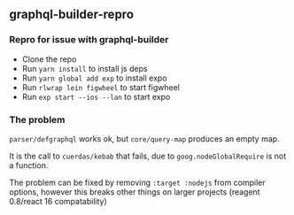 ## graphql-builder-repro

### Repro for issue with graphql-builder

* Clone the repo
* Run `yarn install` to install js deps
* Run `yarn global add exp` to install expo
* Run `rlwrap lein figwheel` to start figwheel
* Run `exp start --ios --lan` to start expo


### The problem 

`parser/defgraphql` works ok, but `core/query-map` produces an empty map. 

It is the call to `cuerdas/kebab` that fails, due to `goog.nodeGlobalRequire` is not a function.

The problem can be fixed by removing `:target :nodejs` from compiler options, 
however this breaks other things on larger projects (reagent 0.8/react 16 compatability)



